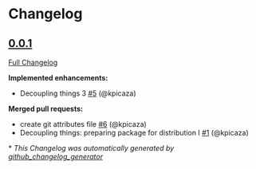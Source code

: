 # Changelog

## [0.0.1](https://github.com/drinksandco/symfony-console-ui/tree/0.0.1)

[Full Changelog](https://github.com/drinksandco/symfony-console-ui/compare/83770549004cbbba3591604d0f1103668d9ca2d7...0.0.1)

**Implemented enhancements:**

- Decoupling things 3 [\#5](https://github.com/drinksandco/symfony-console-ui/pull/5) (@kpicaza)

**Merged pull requests:**

- create git attributes file [\#6](https://github.com/drinksandco/symfony-console-ui/pull/6) (@kpicaza)
- Decoupling things: preparing package for distribution I [\#1](https://github.com/drinksandco/symfony-console-ui/pull/1) (@kpicaza)

\* *This Changelog was automatically generated by [github_changelog_generator](https://github.com/github-changelog-generator/github-changelog-generator)*
